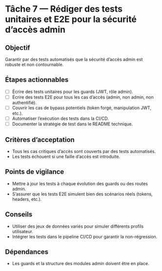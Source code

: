 # Tâche 7 — Rédiger des tests unitaires et E2E pour la sécurité d’accès admin

## Objectif
Garantir par des tests automatisés que la sécurité d’accès admin est robuste et non contournable.

## Étapes actionnables
- [ ] Écrire des tests unitaires pour les guards (JWT, rôle admin).
- [ ] Écrire des tests E2E pour tous les cas d’accès (admin, non admin, non authentifié).
- [ ] Couvrir les cas de bypass potentiels (token forgé, manipulation JWT, etc.).
- [ ] Automatiser l’exécution des tests dans la CI/CD.
- [ ] Documenter la stratégie de test dans le README technique.

## Critères d’acceptation
- Tous les cas critiques d’accès sont couverts par des tests automatisés.
- Les tests échouent si une faille d’accès est introduite.

## Points de vigilance
- Mettre à jour les tests à chaque évolution des guards ou des routes admin.
- S’assurer que les tests E2E simulent bien des scénarios réels (tokens, headers, etc.).

## Conseils
- Utiliser des jeux de données variés pour simuler différents profils utilisateur.
- Intégrer les tests dans le pipeline CI/CD pour garantir la non-régression.

## Dépendances
- Les guards et la structure des modules admin doivent être en place. 